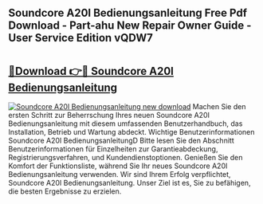 ## Soundcore A20I Bedienungsanleitung Free Pdf Download - Part-ahu New Repair Owner Guide - User Service Edition vQDW7

# <h2><a href="http://df4f7ah.blite.top/?on=Soundcore+A20I+Bedienungsanleitung">🔗Download 👉🔴 Soundcore A20I Bedienungsanleitung</a></h2>

[![Soundcore A20I Bedienungsanleitung new download](https://i.imgur.com/lujVjoI.png)](http://df4f7ah.blite.top/?on=Soundcore+A20I+Bedienungsanleitung)
Machen Sie den ersten Schritt zur Beherrschung Ihres neuen Soundcore A20I Bedienungsanleitung mit diesem umfassenden Benutzerhandbuch, das Installation, Betrieb und Wartung abdeckt. Wichtige Benutzerinformationen Soundcore A20I BedienungsanleitungD Bitte lesen Sie den Abschnitt Benutzerinformationen für Einzelheiten zur Garantieabdeckung, Registrierungsverfahren, und Kundendienstoptionen. Genießen Sie den Komfort der Funktionsliste, während Sie Ihr neues Soundcore A20I Bedienungsanleitung verwenden. Wir sind Ihrem Erfolg verpflichtet, Soundcore A20I Bedienungsanleitung. Unser Ziel ist es, Sie zu befähigen, die besten Ergebnisse zu erzielen.
